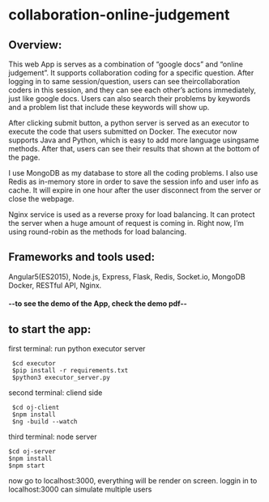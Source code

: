 # collaboration-online-judgement


## Overview:
This web App is serves as a combination of “google docs” and “online judgement”. It supports collaboration coding for a specific question. 
After logging in to same session/question, users can see theircollaboration coders in this session, and they can see each other’s actions immediately, 
just like google docs. Users can also search their problems by keywords and a problem list that include these keywords will show up.

After clicking submit button, a python server is served as an executor to execute the code that users submitted on Docker. The executor now 
supports Java and Python, which is easy to add more language usingsame methods. After that, users can see their results that shown at the bottom of the page.

I use MongoDB as my database to store all the coding problems. I also use Redis as in-memory store in order to save the session info and user info as cache. 
It will expire in one hour after the user disconnect from the server or close the webpage.

Nginx service is used as a reverse proxy for load balancing. It can protect the server when a huge amount of request is 
coming in. Right now, I’m using round-robin as the methods for load balancing.

## Frameworks and tools used:
Angular5(ES2015), Node.js, Express, Flask, Redis, Socket.io, MongoDB  
Docker, RESTful API, Nginx.

####  --to see the demo of the App, check the demo pdf--


## to start the app:

first terminal: run python executor server
```
 $cd executor 
 $pip install -r requirements.txt
 $python3 executor_server.py
```
second terminal: cliend side
```
 $cd oj-client
 $npm install
 $ng -build --watch
```
third terminal:  node server
```
$cd oj-server
$npm install
$npm start
```

now go to localhost:3000, everything will be render on screen. loggin in to localhost:3000 can simulate multiple users

